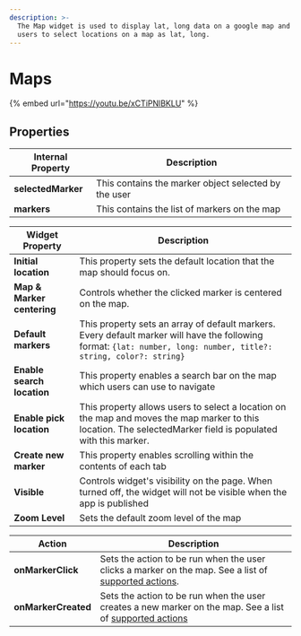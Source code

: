 ```yaml
---
description: >-
  The Map widget is used to display lat, long data on a google map and allow
  users to select locations on a map as lat, long.
---
```


# Maps

{% embed url="https://youtu.be/xCTiPNlBKLU" %}

## Properties

| Internal Property  | Description                                          |
| ------------------ | ---------------------------------------------------- |
| **selectedMarker** | This contains the marker object selected by the user |
| **markers**        | This contains the list of markers on the map         |

| Widget Property            | Description                                                                                                                                                        |
| -------------------------- | ------------------------------------------------------------------------------------------------------------------------------------------------------------------ |
| **Initial location**       | This property sets the default location that the map should focus on.                                                                                              |
| **Map & Marker centering** | Controls whether the clicked marker is centered on the map.                                                                                                        |
| **Default markers**        | This property sets an array of default markers. Every default marker will have the following format: `{lat: number, long: number, title?: string, color?: string}` |
| **Enable search location** | This property enables a search bar on the map which users can use to navigate                                                                                      |
| **Enable pick location**   | This property allows users to select a location on the map and moves the map marker to this location. The selectedMarker field is populated with this marker.      |
| **Create new marker**      | This property enables scrolling within the contents of each tab                                                                                                    |
| **Visible**                | Controls widget's visibility on the page. When turned off, the widget will not be visible when the app is published                                                |
| **Zoom Level**             | Sets the default zoom level of the map                                                                                                                             |

| Action              | Description                                                                                                                                                     |
| ------------------- | --------------------------------------------------------------------------------------------------------------------------------------------------------------- |
| **onMarkerClick**   | Sets the action to be run when the user clicks a marker on the map. See a list of [supported actions](../core-concepts/writing-code/appsmith-framework.md).     |
| **onMarkerCreated** | Sets the action to be run when the user creates a new marker on the map. See a list of [supported actions](../core-concepts/writing-code/appsmith-framework.md) |
